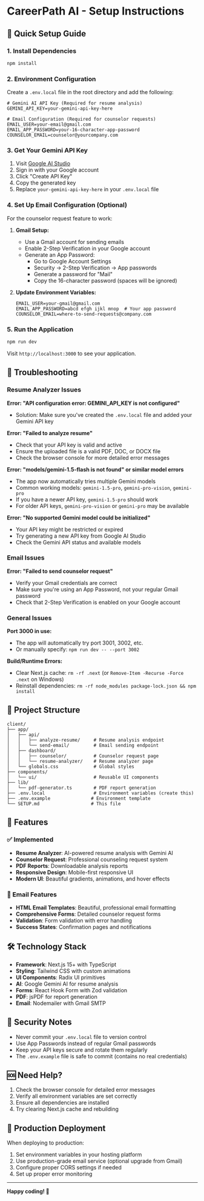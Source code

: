 # CareerPath AI - Setup Instructions

## 🚀 Quick Setup Guide

### 1. Install Dependencies

```bash
npm install
```

### 2. Environment Configuration

Create a `.env.local` file in the root directory and add the following:

```env
# Gemini AI API Key (Required for resume analysis)
GEMINI_API_KEY=your-gemini-api-key-here

# Email Configuration (Required for counselor requests)
EMAIL_USER=your-email@gmail.com
EMAIL_APP_PASSWORD=your-16-character-app-password
COUNSELOR_EMAIL=counselor@yourcompany.com
```

### 3. Get Your Gemini API Key

1. Visit [Google AI Studio](https://makersuite.google.com/app/apikey)
2. Sign in with your Google account
3. Click "Create API Key"
4. Copy the generated key
5. Replace `your-gemini-api-key-here` in your `.env.local` file

### 4. Set Up Email Configuration (Optional)

For the counselor request feature to work:

1. **Gmail Setup:**
   - Use a Gmail account for sending emails
   - Enable 2-Step Verification in your Google account
   - Generate an App Password:
     - Go to Google Account Settings
     - Security → 2-Step Verification → App passwords
     - Generate a password for "Mail"
     - Copy the 16-character password (spaces will be ignored)

2. **Update Environment Variables:**
   ```env
   EMAIL_USER=your-gmail@gmail.com
   EMAIL_APP_PASSWORD=abcd efgh ijkl mnop  # Your app password
   COUNSELOR_EMAIL=where-to-send-requests@company.com
   ```

### 5. Run the Application

```bash
npm run dev
```

Visit `http://localhost:3000` to see your application.

## 🔧 Troubleshooting

### Resume Analyzer Issues

**Error: "API configuration error: GEMINI_API_KEY is not configured"**
- Solution: Make sure you've created the `.env.local` file and added your Gemini API key

**Error: "Failed to analyze resume"**
- Check that your API key is valid and active
- Ensure the uploaded file is a valid PDF, DOC, or DOCX file
- Check the browser console for more detailed error messages

**Error: "models/gemini-1.5-flash is not found" or similar model errors**
- The app now automatically tries multiple Gemini models
- Common working models: `gemini-1.5-pro`, `gemini-pro-vision`, `gemini-pro`
- If you have a newer API key, `gemini-1.5-pro` should work
- For older API keys, `gemini-pro-vision` or `gemini-pro` may be available

**Error: "No supported Gemini model could be initialized"**
- Your API key might be restricted or expired
- Try generating a new API key from Google AI Studio
- Check the Gemini API status and available models

### Email Issues

**Error: "Failed to send counselor request"**
- Verify your Gmail credentials are correct
- Make sure you're using an App Password, not your regular Gmail password
- Check that 2-Step Verification is enabled on your Google account

### General Issues

**Port 3000 in use:**
- The app will automatically try port 3001, 3002, etc.
- Or manually specify: `npm run dev -- --port 3002`

**Build/Runtime Errors:**
- Clear Next.js cache: `rm -rf .next` (or `Remove-Item -Recurse -Force .next` on Windows)
- Reinstall dependencies: `rm -rf node_modules package-lock.json && npm install`

## 📁 Project Structure

```
client/
├── app/
│   ├── api/
│   │   ├── analyze-resume/     # Resume analysis endpoint
│   │   └── send-email/         # Email sending endpoint
│   ├── dashboard/
│   │   ├── counselor/          # Counselor request page
│   │   └── resume-analyzer/    # Resume analyzer page
│   └── globals.css             # Global styles
├── components/
│   └── ui/                     # Reusable UI components
├── lib/
│   └── pdf-generator.ts        # PDF report generation
├── .env.local                  # Environment variables (create this)
├── .env.example               # Environment template
└── SETUP.md                   # This file
```

## 🎯 Features

### ✅ Implemented
- **Resume Analyzer**: AI-powered resume analysis with Gemini AI
- **Counselor Request**: Professional counseling request system
- **PDF Reports**: Downloadable analysis reports
- **Responsive Design**: Mobile-first responsive UI
- **Modern UI**: Beautiful gradients, animations, and hover effects

### 📧 Email Features
- **HTML Email Templates**: Beautiful, professional email formatting
- **Comprehensive Forms**: Detailed counselor request forms
- **Validation**: Form validation with error handling
- **Success States**: Confirmation pages and notifications

## 🛠️ Technology Stack

- **Framework**: Next.js 15+ with TypeScript
- **Styling**: Tailwind CSS with custom animations
- **UI Components**: Radix UI primitives
- **AI**: Google Gemini AI for resume analysis
- **Forms**: React Hook Form with Zod validation
- **PDF**: jsPDF for report generation
- **Email**: Nodemailer with Gmail SMTP

## 🔐 Security Notes

- Never commit your `.env.local` file to version control
- Use App Passwords instead of regular Gmail passwords
- Keep your API keys secure and rotate them regularly
- The `.env.example` file is safe to commit (contains no real credentials)

## 🆘 Need Help?

1. Check the browser console for detailed error messages
2. Verify all environment variables are set correctly
3. Ensure all dependencies are installed
4. Try clearing Next.js cache and rebuilding

## 🌟 Production Deployment

When deploying to production:

1. Set environment variables in your hosting platform
2. Use production-grade email service (optional upgrade from Gmail)
3. Configure proper CORS settings if needed
4. Set up proper error monitoring

---

**Happy coding! 🚀**